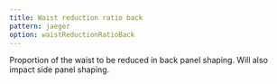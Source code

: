 ```yaml
---
title: Waist reduction ratio back
pattern: jaeger
option: waistReductionRatioBack
---
```


Proportion of the waist to be reduced in back panel shaping. Will also impact side panel shaping.